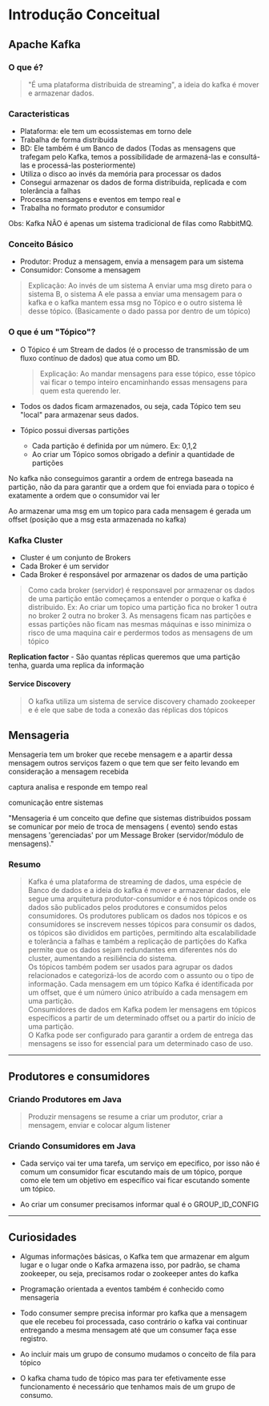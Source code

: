 # Introdução Conceitual

## Apache Kafka

### O que é?

> "É uma plataforma distribuida de streaming", a ideia do kafka é mover e armazenar dados.

### Caracteristicas

- Plataforma: ele tem um ecossistemas em torno dele
- Trabalha de forma distribuida
- BD: Ele também é um Banco de dados (Todas as mensagens que trafegam pelo Kafka, temos a possibilidade de armazená-las
  e consultá-las e processá-las posteriormente)
- Utiliza o disco ao invés da memória para processar os dados
- Consegui armazenar os dados de forma distribuida, replicada e com tolerância a falhas
- Processa mensagens e eventos em tempo real e
- Trabalha no formato produtor e consumidor

Obs: Kafka NÃO é apenas um sistema tradicional de filas como RabbitMQ.

### Conceito Básico

- Produtor: Produz a mensagem, envia a mensagem para um sistema
- Consumidor: Consome a mensagem

> Explicação:
> Ao invés de um sistema A enviar uma msg direto para o sistema B, o sistema A ele passa a enviar uma mensagem para o
> kafka e o kafka mantem essa msg no Tópico e o outro sistema lê desse tópico. (Basicamente o dado passa por dentro de
> um
> tópico)

### O que é um "Tópico"?

- O Tópico é um Stream de dados (é o processo de transmissão de um fluxo contínuo de dados) que atua como um BD.

  > Explicação: Ao mandar mensagens para esse tópico, esse tópico vai ficar o tempo inteiro encaminhando essas mensagens
  para quem esta querendo ler.

- Todos os dados ficam armazenados, ou seja, cada Tópico tem seu "local" para armazenar seus dados.

- Tópico possui diversas partições
    - Cada partição é definida por um número. Ex: 0,1,2
    - Ao criar um Tópico somos obrigado a definir a quantidade de partições

No kafka não conseguimos garantir a ordem de entrega baseada na partição, não da para garantir que a ordem que foi
enviada para o topico é exatamente a ordem que o consumidor vai ler

Ao armazenar uma msg em um topico para cada mensagem é gerada um offset (posição que a msg esta armazenada no kafka)

### Kafka Cluster

- Cluster é um conjunto de Brokers
- Cada Broker é um servidor
- Cada Broker é responsável por armazenar os dados de uma partição

> Como cada broker (servidor) é responsavel por armazenar os dados de uma partição então começamos a entender o porque o
> kafka é distribuido.
> Ex: Ao criar um topico uma partição fica no broker 1 outra no broker 2 outra no broker 3.
> As mensagens ficam nas partições e essas partições não ficam nas mesmas máquinas e isso minimiza o risco de uma
> maquina cair e perdermos todos as mensagens de um tópico

**Replication factor** - São quantas réplicas queremos que uma partição tenha, guarda uma replica da informação

#### Service Discovery

> O kafka utiliza um sistema de service discovery chamado zookeeper e é ele que sabe de toda a conexão das réplicas dos
> tópicos

## Mensageria

Mensageria tem um broker que recebe mensagem e a apartir dessa mensagem outros serviços fazem o que tem que ser feito
levando em consideração a mensagem recebida

captura analisa e responde em tempo real

comunicação entre sistemas

"Mensageria é um conceito que define que sistemas distribuidos possam se comunicar por meio de troca de mensagens (
evento) sendo estas mensagens 'gerenciadas' por um Message Broker (servidor/módulo de mensagens)."

### Resumo

> Kafka é uma plataforma de streaming de dados, uma espécie de Banco de dados e a ideia do kafka é mover e armazenar
> dados, ele segue uma arquitetura produtor-consumidor e é nos tópicos onde os dados são publicados pelos produtores e
> consumidos pelos consumidores. Os produtores publicam os dados nos tópicos e os consumidores se inscrevem nesses
> tópicos
> para consumir os dados, os tópicos são divididos em partições, permitindo alta escalabilidade e tolerância a falhas e
> também a replicação de partições do Kafka permite que os dados sejam redundantes em diferentes nós do cluster,
> aumentando a resiliência do sistema.<br>
> Os tópicos também podem ser usados para agrupar os dados relacionados e categorizá-los de acordo com o assunto ou o
> tipo
> de informação. Cada mensagem em um tópico Kafka é identificada por um offset, que é um número único atribuído a cada
> mensagem em uma partição.<br>
> Consumidores de dados em Kafka podem ler mensagens em tópicos específicos a partir de um determinado offset ou a
> partir
> do início de uma partição.<br>
> O Kafka pode ser configurado para garantir a ordem de entrega das mensagens se isso for essencial para um determinado
> caso de uso.


---

## Produtores e consumidores

### Criando Produtores em Java

> Produzir mensagens se resume a criar um produtor, criar a mensagem, enviar e colocar algum listener

### Criando Consumidores em Java

- Cada serviço vai ter uma tarefa, um serviço em epecifico, por isso não é comum um consumidor ficar escutando mais de
  um tópico, porque como ele tem um objetivo em específico vai ficar escutando somente um tópico.

- Ao criar um consumer precisamos informar qual é o GROUP_ID_CONFIG

---

## Curiosidades

- Algumas informações básicas, o Kafka tem que armazenar em algum lugar e o lugar onde o Kafka armazena isso, por
  padrão, se chama zookeeper, ou seja, precisamos rodar o zookeeper antes do kafka


- Programação orientada a eventos também é conhecido como mensageria


- Todo consumer sempre precisa informar pro kafka que a mensagem que ele recebeu foi processada, caso contrário o kafka
  vai continuar entregando a mesma mensagem até que um consumer faça esse registro.


- Ao incluir mais um grupo de consumo mudamos o conceito de fila para tópico


- O kafka chama tudo de tópico mas para ter efetivamente esse funcionamento é necessário que tenhamos mais de um grupo
  de consumo.